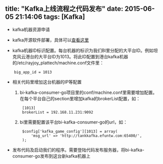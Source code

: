 title: "Kafka上线流程之代码发布"
date: 2015-06-05 21:14:06
tags: [Kafka]
---

- kafka机器资源申请

- kafka开源软件部署，具体可以[查看这里]()

- kafka机器ID标识配置。每台机器的标识为我们BI里分配的大平台ID。例如坦克风云港台的大平台ID为1013。将此ID配置到港台kafka机器的/etc/rayjoy_plattech/machine.conf文件里：
<!-- more -->
		big_app_id = 1013

- 相关代码里增加这台机器的IP等配置

	1. bi-kafka-consumer-go项目里的conf/machine.conf里需要增加配置。在每个平台自己的section里增加kafka的brokerList配置，如：

			[1013]
			brokerList = 192.168.11.231:9092

	2. bi里需要配置该平台bi-kafka-consumer-go的url，如：

			$config['kafka_game_config'][1013] = array(
    			'msg_url' => 'http://tankkafka.efuntw.com:65400/',
			);

- 发布代码及启动我们的程序。需要登陆代码发布服务器，将bi-kafka-consumer-go发布到这台新kafka机器上